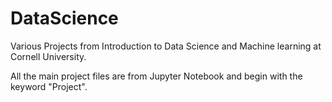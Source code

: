 # DataScience
Various Projects from Introduction to Data Science and Machine learning at Cornell University.

All the main project files are from Jupyter Notebook and begin with the keyword "Project".
